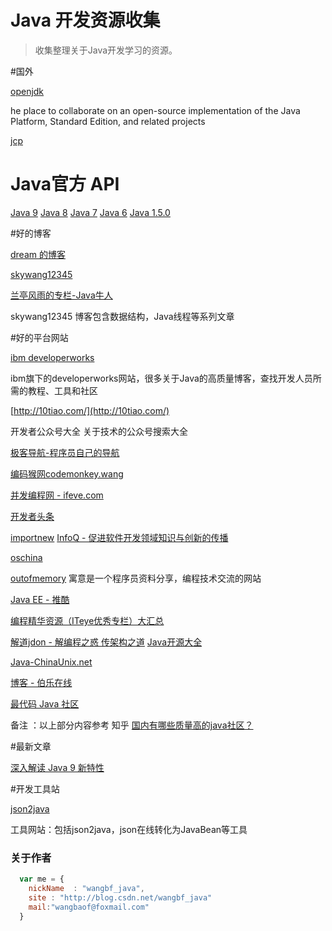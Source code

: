 Java 开发资源收集
===============

>收集整理关于Java开发学习的资源。

#国外

[openjdk](http://openjdk.java.net/)

he place to collaborate on an open-source implementation of the Java Platform, Standard Edition, and related projects

[jcp](ttps://jcp.org)

# Java官方 API

[Java 9](https://docs.oracle.com/javase/9/docs/api) [Java 8](https://docs.oracle.com/javase/8/docs/api) [Java 7](https://docs.oracle.com/javase/7/docs/api) [Java 6](https://docs.oracle.com/javase/6/docs/api) [Java 1.5.0](https://docs.oracle.com/javase/1.5.0/docs/api)





#好的博客


[dream 的博客](http://www.jsondream.com/)

[skywang12345](http://www.cnblogs.com/skywang12345/)

[兰亭风雨的专栏-Java牛人](http://blog.csdn.net/ns_code)

skywang12345 博客包含数据结构，Java线程等系列文章





#好的平台网站

[ibm developerworks
](https://www.ibm.com/developerworks/cn/java/)

ibm旗下的developerworks网站，很多关于Java的高质量博客，查找开发人员所需的教程、工具和社区


[http://10tiao.com/](http://10tiao.com/)

开发者公众号大全 关于技术的公众号搜索大全

[极客导航-程序员自己的导航](http://www.jikedaohang.com/)


[编码猴网codemonkey.wang](http://www.codemonkey.wang/)


[并发编程网 - ifeve.com](http://ifeve.com/)

[开发者头条](https://toutiao.io/subjects/56996)

[importnew](http://www.importnew.com/)
[InfoQ - 促进软件开发领域知识与创新的传播](http://www.infoq.com/cn/)

[oschina](http://www.oschina.net/)

[outofmemory](http://outofmemory.cn)
寓意是一个程序员资料分享，编程技术交流的网站

[Java EE - 推酷](https://www.tuicool.com/topics/11000074)

[编程精华资源（ITeye优秀专栏）大汇总  ](http://www.iteye.com/magazines/130)

[解道jdon - 解编程之惑 传架构之道](http://www.jdon.com/)
[Java开源大全](http://man.lupaworld.com/content/develop/open-open/02.htm)

[Java-ChinaUnix.net](http://bbs.chinaunix.net/)

[博客 - 伯乐在线](http://blog.jobbole.com/)

[最代码 Java 社区](http://www.zuidaima.com)

备注 ：以上部分内容参考 知乎 [国内有哪些质量高的java社区？](https://www.zhihu.com/question/29836842)


#最新文章

[深入解读 Java 9 新特性](http://mp.weixin.qq.com/s/ivj2SmTZqr5qVfPbauPZxg)


#开发工具站

[json2java](http://www.jsons.cn/json2java/)

工具网站：包括json2java，json在线转化为JavaBean等工具



### 关于作者

```javascript
  var me = {
    nickName  : "wangbf_java",
    site : "http://blog.csdn.net/wangbf_java"
    mail:"wangbaof@foxmail.com"
  }
```
